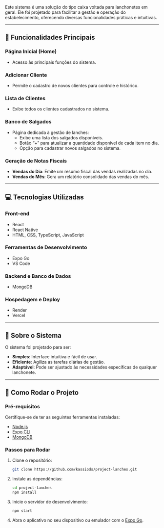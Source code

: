 Este sistema é uma solução do tipo caixa voltada para lanchonetes em geral. Ele foi projetado para facilitar a gestão e operação do estabelecimento, oferecendo diversas funcionalidades práticas e intuitivas.

---

## 🌟 **Funcionalidades Principais**

### **Página Inicial (Home)**
- Acesso às principais funções do sistema.

### **Adicionar Cliente**
- Permite o cadastro de novos clientes para controle e histórico.

### **Lista de Clientes**
- Exibe todos os clientes cadastrados no sistema.

### **Banco de Salgados**
- Página dedicada à gestão de lanches:
  - Exibe uma lista dos salgados disponíveis.
  - Botão “+” para atualizar a quantidade disponível de cada item no dia.
  - Opção para cadastrar novos salgados no sistema.

### **Geração de Notas Fiscais**
- **Vendas do Dia**: Emite um resumo fiscal das vendas realizadas no dia.
- **Vendas do Mês**: Gera um relatório consolidado das vendas do mês.

---

## 💻 **Tecnologias Utilizadas**

### **Front-end**
- React
- React Native
- HTML, CSS, TypeScript, JavaScript

### **Ferramentas de Desenvolvimento**
- Expo Go
- VS Code

### **Backend e Banco de Dados**
- MongoDB

### **Hospedagem e Deploy**
- Render
- Vercel

---

## 📖 **Sobre o Sistema**
O sistema foi projetado para ser:
- **Simples**: Interface intuitiva e fácil de usar.
- **Eficiente**: Agiliza as tarefas diárias de gestão.
- **Adaptável**: Pode ser ajustado às necessidades específicas de qualquer lanchonete.

---

## 🚀 **Como Rodar o Projeto**

### **Pré-requisitos**
Certifique-se de ter as seguintes ferramentas instaladas:
- [Node.js](https://nodejs.org/)
- [Expo CLI](https://expo.dev/)
- [MongoDB](https://www.mongodb.com/)

### **Passos para Rodar**
1. Clone o repositório:
   ```bash
   git clone https://github.com/kassiods/project-lanches.git
   ```
2. Instale as dependências:
   ```bash
   cd project-lanches
   npm install
   ```
3. Inicie o servidor de desenvolvimento:
   ```bash
   npm start
   ```
4. Abra o aplicativo no seu dispositivo ou emulador com o [Expo Go](https://expo.dev/client).
